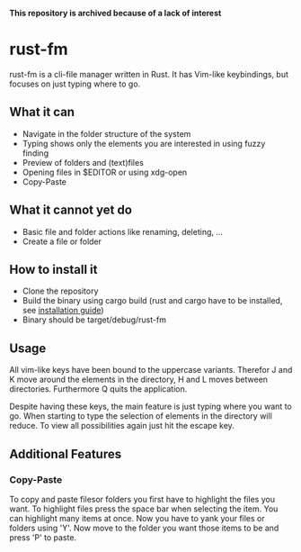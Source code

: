 **This repository is archived because of a lack of interest**

# rust-fm
rust-fm is a cli-file manager written in Rust. It has Vim-like keybindings, but focuses on just typing where to go.

## What it can
* Navigate in the folder structure of the system
* Typing shows only the elements you are interested in using fuzzy finding
* Preview of folders and (text)files
* Opening files in $EDITOR or using xdg-open
* Copy-Paste

## What it cannot yet do
* Basic file and folder actions like renaming, deleting, ...
* Create a file or folder

## How to install it
* Clone the repository
* Build the binary using cargo build (rust and cargo have to be installed, see [installation guide](https://www.rust-lang.org/tools/install))
* Binary should be target/debug/rust-fm

## Usage
All vim-like keys have been bound to the uppercase variants.
Therefor J and K move around the elements in the directory,
H and L moves between directories.
Furthermore Q quits the application.

Despite having these keys, the main feature is just typing where you want to go.
When starting to type the selection of elements in the directory will reduce. 
To view all possibilities again just hit the escape key.

## Additional Features

### Copy-Paste
To copy and paste filesor folders you first have to highlight the files you want. To highlight files press the space bar when selecting the item. You can highlight many items at once. Now you have to yank your files or folders using 'Y'. Now move to the folder you want those items to be and press 'P' to paste.
 
